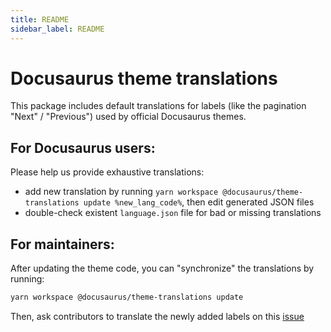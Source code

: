 ```yaml
---
title: README
sidebar_label: README
---
```

# Docusaurus theme translations

This package includes default translations for labels (like the pagination "Next" / "Previous") used by official Docusaurus themes.

## For Docusaurus users:

Please help us provide exhaustive translations:

- add new translation by running `yarn workspace @docusaurus/theme-translations update %new_lang_code%`, then edit generated JSON files
- double-check existent `language.json` file for bad or missing translations

## For maintainers:

After updating the theme code, you can "synchronize" the translations by running:

```bash
yarn workspace @docusaurus/theme-translations update
```

Then, ask contributors to translate the newly added labels on this [issue](https://github.com/facebook/docusaurus/issues/3526)

